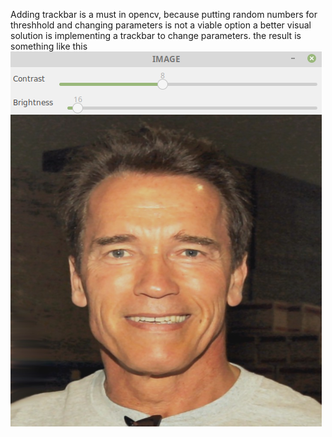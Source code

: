Adding trackbar is a must in opencv, because putting random numbers for threshhold and changing parameters is not a viable option a better visual solution is implementing a trackbar to change parameters.
the result is something like this
![](result.png)
